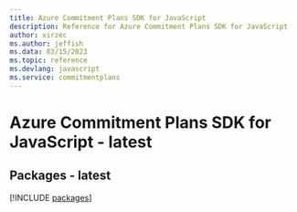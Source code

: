 ```yaml
---
title: Azure Commitment Plans SDK for JavaScript
description: Reference for Azure Commitment Plans SDK for JavaScript
author: xirzec
ms.author: jeffish
ms.data: 03/15/2023
ms.topic: reference
ms.devlang: javascript
ms.service: commitmentplans
---
```

# Azure Commitment Plans SDK for JavaScript - latest
## Packages - latest
[!INCLUDE [packages](commitment-plans-index.md)]